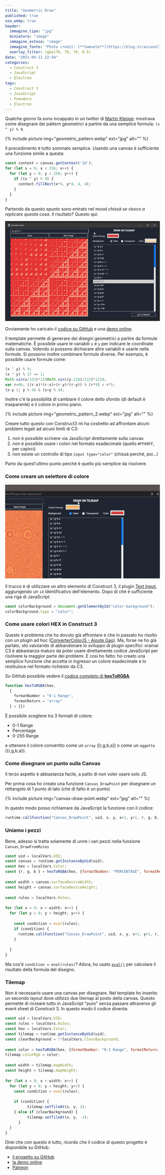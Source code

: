 ```yaml
---
title: "Geometric Draw"
published: true
usa_webp: true
header:
  immagine_tipo: "jpg"
  miniatura: "image"
  immagine_estesa: "image"
  immagine_fonte: "Photo credit: [**Samuele**](https://blog.stranianelli.com/)"
  overlay_filter: rgba(79, 79, 79, 0.5)
date: "2021-04-11 22:50"
categories:
  - Construct 3
  - JavaScript
  - Electron
tags:
  - Construct 3
  - JavaScript
  - Pomodoro
  - Electron
---
```


Qualche giorno fa sono incappato in un twitter di [Martin Kleppe](https://twitter.com/aemkei/status/1378106731386040322): mostrava come disegnare dei pattern geometrici a partire da una semplice formula: `(x ^ y) % 9`.

{% include picture img="geometric_pattern.webp" ext="jpg" alt="" %}

Il procedimento è tutto sommato semplice. Usando una canvas è sufficiente una funzione simile a questa:

```js
const context = canvas.getContext('2d');
for (let x = 0; x < 256; x++) {
  for (let y = 0; y < 256; y++) {
    if ((x ^ y) % 9) {
      context.fillRect(x*4, y*4, 4, 4);
    }
  }
}
```

Partendo da questo spunto sono entrato nel mood _chissà se riesco a replicare questa cosa_. Il risultato? Questo qui:

![animation](https://raw.githubusercontent.com/el3um4s/strani-anelli-blog/master/_posts/2021/2021-04-11-geometric-draw/animation.gif)

Ovviamente ho caricato il [codice su GitHub](https://github.com/el3um4s/construct-demo) e una [demo online](https://c3demo.stranianelli.com/template/018-geometric-draw/demo/).

Il template permette di generare dei disegni geometrici a partire da formule matematiche. È possibile usare le variabili `x` e `y` per indicare le coordinate sulla canvas. Volendo si possono dichiarare altre variabili e usarle nelle formule. Si possono inoltre combinare formule diverse. Per esempio, è possibile usare formule come:

```js
(x ^ y) % 9;
(x ^ y) % 17 == 1;
Math.sin(x/333)*12%Math.sin((y-228)/133)*12|0;
var r=66; ((r-x)*(r-x)+(r-y)*(r-y)) % (r*9) < r*5;
(x-y || y % 4) & (x+y % 4);
```

Inoltre c'è la possibilità di cambiare il colore dello sfondo (di default è trasparente) e il colore in primo piano.

{% include picture img="geometric_pattern_2.webp" ext="jpg" alt="" %}

Creare tutto questo con Construct3 mi ha costretto ad affrontare alcuni problemi legati ad alcuni limiti di C3:

1. non è possibile scrivere via JavaScript direttamente sulla canvas
2. non è possibile usare i colori nel formato esadecimale (quello `#FF00FF`, per capirci)
3. non esiste un controllo di tipo `input type="color"` (chissà perché, poi...)

Parto da quest'ultimo punto perché è quello più semplice da risolvere.

### Come creare un selettore di colore

![animation](https://raw.githubusercontent.com/el3um4s/strani-anelli-blog/master/_posts/2021/2021-04-11-geometric-draw/geometric-draw-test-colors-04.gif)

Il trucco è di utilizzare un altro elemento di Construct 3, il plugin [Text Input](https://www.construct.net/en/make-games/manuals/construct-3/plugin-reference/text-input), aggiungendo un `id` identificativo dell'elemento. Dopo di ché é sufficiente una riga di JavaScript:

```js
const colorBackground = document.getElementById("color-background");
colorBackground.type = "color";
```

### Come usare colori HEX in Construct 3

Questo è problema che ho dovuto già affrontare e che in passato ho risolto con un plugin ad hoc ([ConverterColorJS - Aioute Gao](https://github.com/el3um4s/construct-plugins-and-addons)). Ma, forse ne ho già parlato, sto valutando di abbandonare lo sviluppo di plugin specifici: oramai C3 è abbastanza maturo da poter usare direttamente codice JavaScript per risolvere la maggior parte dei problemi. E così ho fatto: ho creato una semplice funzione che accetta in ingresso un colore esadecimale e lo restituisce nel formato richiesto da C3.

Su GitHub possibile vedere il [codice completo di **hexToRGBA**](https://raw.githubusercontent.com/el3um4s/construct-demo/master/template/018-geometric-draw/source/files/scripts/colorshelper.js).

```js
function hexToRGBA(hex,
  {
    formatNumber = "0-1 Range", 
    formatReturn = "array" 
  } = {})
```

È possibile scegliere tra 3 formati di colore:

* 0-1 Range
* Percentage
* 0-255 Range

e ottenere il colore convertito come un `array` ([r,g,b,a]) o come un `oggetto` ({r,g,b,a}).

### Come disegnare un punto sulla Canvas

Il terzo aspetto è abbastanza facile, a patto di non voler usare solo JS.

Per prima cosa ho creato una funzione `Canvas_DrawPoint` per disegnare un rettangolo di 1 punto di lato (che di fatto è un punto)

{% include picture img="canvas-draw-point.webp" ext="jpg" alt="" %}

In questo modo posso richiamare da JavaScript la funzione con il codice:

```js
runtime.callFunction("Canvas_DrawPoint", uid, x, y, x+1, y+1, r, g, b, 100);
```

### Uniamo i pezzi

Bene, adesso si tratta solamente di unire i vari pezzi nella funzione `Canvas_DrawFromRules`

```js
const uid = localVars.UID;
const canvas = runtime.getInstanceByUid(uid);
const hex = localVars.Color;
const {r, g, b } = hexToRGBA(hex, {formatNumber: "PERCENTAGE", formatReturn: "OBJECT" });

const width = canvas.surfaceDeviceWidth;
const height = canvas.surfaceDeviceHeight;

const rules = localVars.Rules;

for (let x = 0; x < width; x++) {
  for (let y = 0; y < height; y++) {

	const condition = eval(rules);
    if (condition) {
      runtime.callFunction("Canvas_DrawPoint", uid, x, y, x+1, y+1, r, g, b, 100);
    }

  }
}
```

Ma cos'è `condition = eval(rules)`? Allora, ho usato [`eval()`](https://developer.mozilla.org/en-US/docs/Web/JavaScript/Reference/Global_Objects/eval) per calcolare il risultato della formula del disegno.

### Tilemap

Non è necessario usare una canvas per disegnare. Nel template ho inserito un secondo layout dove utilizzo due tilemap al posto della canvas. Questo permette di ricreare tutto in JavaScript "puro" senza passare attraverso gli event sheet di Construct 3. In questo modo il codice diventa:

```js
const uid = localVars.UID;
const rules = localVars.Rules;
const hex = localVars.Color;
const tilemap = runtime.getInstanceByUid(uid);
const clearBackground = !!localVars.ClearBackground;

const color = hexToRGBA(hex, {formatNumber: "0-1 Range", formatReturn: "ARRAY" });
tilemap.colorRgb = color;

const width = tilemap.mapWidth;
const height = tilemap.mapHeight;

for (let x = 0; x < width; x++) {
  for (let y = 0; y < height; y++) {
	const condition = eval(rules);

    if (condition) {
		  tilemap.setTileAt(x, y, 1);
    } else if (clearBackground) {
		  tilemap.setTileAt(x, y, -1);
	  }
  }
}
```

Direi che con questo è tutto, ricordo che il codice di questo progetto è disponibile su GitHub:

- [il progetto su GitHub](https://github.com/el3um4s/construct-demo)
- [la demo online](https://c3demo.stranianelli.com/template/018-geometric-draw/demo/)
- [Patreon](https://www.patreon.com/el3um4s)
